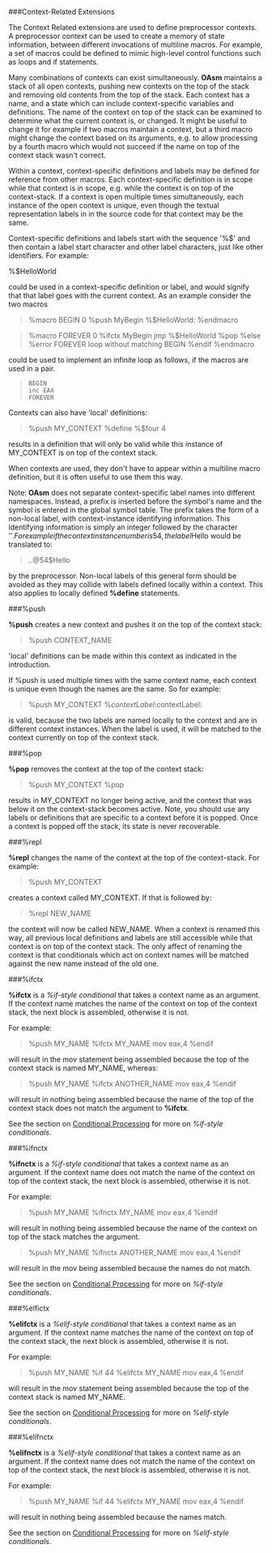 ###Context-Related Extensions

 
 The Context Related extensions are used to define preprocessor contexts.  A preprocessor context can be used to create a memory of state information, between different invocations of multiline macros.  For example, a set of macros could be defined to mimic high-level control functions such as loops and if statements.
 
 Many combinations of contexts can exist simultaneously.  **OAsm** maintains a stack of all open contexts, pushing new contexts on the top of the stack and removing old contents from the top of the stack.  Each context has a name, and a state which can include context-specific variables and definitions.  The name of the context on top of the stack can be examined to determine what the current context is, or changed.  It might be useful to change it for example if two macros maintain a context, but a third macro might change the context based on its arguments, e.g. to allow processing by a fourth macro which would not succeed if the name on top of the context stack wasn't correct.
 
 Within a context, context-specific definitions and labels may be defined for reference from other macros.  Each context-specific definition is in scope while that context is in scope, e.g. while the context is on top of the context-stack.  If a context is open multiple times simultaneously, each instance of the open context is unique, even though the textual representation labels in in the source code for that context may be the same.
 
 Context-specific definitions and labels start with the sequence '%$' and then contain a label start character and other label characters, just like other identifiers.  For example:
 
 %$HelloWorld
 
 could be used in a context-specific definition or label, and would signify that that label goes with the current context.  As an example consider the two macros
 
> %macro BEGIN 0
> %push MyBegin
> %$HelloWorld:
> %endmacro
 
> %macro FOREVER 0
> %ifctx MyBegin
>     jmp %$HelloWorld
> %pop
> %else
> %error FOREVER loop without matching BEGIN
> %endif
> %endmacro
> 
 could be used to implement an infinite loop as follows, if the macros are used in a pair.  
 
>     BEGIN
>     inc EAX
>     FOREVER
 
 Contexts can also have 'local' definitions:
 
> %push  MY\_CONTEXT
> %define %$four 4
 
 results in a definition that will only be valid while this instance of MY\_CONTEXT is on top of the context stack.
 
 When contexts are used, they don't have to appear within a multiline macro definition, but it is often useful to use them this way.
 
 Note:  **OAsm** does not separate context-specific label names into different namespaces.  Instead, a prefix is inserted before the symbol's name and the symbol is entered in the global symbol table.  The prefix takes the form of a non-local label, with context-instance identifying information.  This identifying information is simply an integer followed by the character '$'.  For example if the context instance number is 54, the label %$Hello would be translated to:
 
> ..@54$Hello
 
 by the preprocessor.  Non-local labels of this general form should be avoided as they may collide with labels defined locally within a context.  This also applies to locally defined **%define** statements.


###%push

 **%push** creates a new context and pushes it on the top of the context stack:
 
> %push CONTEXT\_NAME
 
 'local' definitions can be made within this context as indicated in the introduction.
 
 If %push is used multiple times with the same context name, each context is unique even though the names are the same.  So for example:
 
> %push MY\_CONTEXT
> %$contextLabel:
> %push MY\_CONTEXT
> %$contextLabel:
 
 is valid, because the two labels are named locally to the context and are in different context instances.  When the label is used, it will be matched to the context currently on top of the context stack.


###%pop

 **%pop** removes the context at the top of the context stack:
 
> %push MY\_CONTEXT
> %pop 
 
 results in MY\_CONTEXT no longer being active, and the context that was below it on the context-stack becomes active.  Note, you should use any labels or definitions that are specific to a context before it is popped.  Once a context is popped off the stack, its state is never recoverable.


###%repl

 **%repl** changes the name of the context at the top of the context-stack.  For example:
 
> %push MY\_CONTEXT
 
 creates a context called MY\_CONTEXT.  If that is followed by:
 
> %repl  NEW\_NAME
 
 the context will now be called NEW\_NAME.  When a context is renamed this way, all previous local definitions and labels are still accessible while that context is on top of the context stack.  The only affect of renaming the context is that conditionals which act on context names will be matched against the new name instead of the old one.


###%ifctx

 **%ifctx** is a _%if-style conditional_ that takes a context name as an argument.  If the context name matches the name of the context on top of the context stack, the next block is assembled, otherwise it is not.
 
 For example:
 
> %push MY\_NAME
> %ifctx MY\_NAME
>     mov eax,4
> %endif
 
 will result in the mov statement being assembled because the top of the context stack is named MY\_NAME, whereas:
 
> %push MY\_NAME
> %ifctx  ANOTHER\_NAME
>     mov eax,4
> %endif
 
 will result in nothing being assembled because the name of the top of the context stack does not match the argument to **%ifctx**.
 
 See the section on [Conditional Processing](Conditional%20Processing.html) for more on _%if-style conditionals_.


###%ifnctx

 **%ifnctx** is a _%if-style conditional_ that takes a context name as an argument.  If the context name does not match the name of the context on top of the context stack, the next block is assembled, otherwise it is not.
 
 For example:
 
> %push MY\_NAME
> %ifnctx MY\_NAME
>     mov eax,4
> %endif
 
 will result in nothing being assembled because the name of the context on top of the stack matches the argument.
 
> %push MY\_NAME
> %ifnctx  ANOTHER\_NAME
>     mov eax,4
> %endif
 
 will result in the mov being assembled because the names do not match.
 
 See the section on [Conditional Processing](Conditional%20Processing.html) for more on _%if-style conditionals_.


###%elfictx

 **%elifctx** is a _%elif-style conditional_ that takes a context name as an argument.  If the context name matches the name of the context on top of the context stack, the next block is assembled, otherwise it is not.
 
 For example:
 
> %push MY\_NAME
 %if 44
> %elifctx MY\_NAME
>     mov eax,4
> %endif
 
 will result in the mov statement being assembled because the top of the context stack is named MY\_NAME.
 
 See the section on [Conditional Processing](Conditional%20Processing.html) for more on _%elif-style conditionals_.


###%elifnctx

 
 **%elifnctx** is a _%elif-style conditional_ that takes a context name as an argument.  If the context name does not match the name of the context on top of the context stack, the next block is assembled, otherwise it is not.
 
 For example:
 
> %push MY\_NAME
 %if 44
> %elifctx MY\_NAME
>     mov eax,4
> %endif
 
 will result in nothing being assembled because the names match.
 
 See the section on [Conditional Processing](Conditional%20Processing.html) for more on _%elif-style conditionals_.
  
 
 